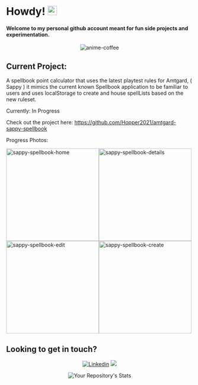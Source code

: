 <h1> Howdy! <img src="https://media.giphy.com/media/hvRJCLFzcasrR4ia7z/giphy.gif" width="25px"> </h1>
<h4>Welcome to my personal github account meant for fun side projects and experimentation.</h4>
<div align="center">
  
  ![anime-coffee](https://user-images.githubusercontent.com/53263769/139712086-081ac75c-8439-4876-b100-1ad34c29689e.gif)
</div>

  <h2>Current Project:</h2>

A spellbook point calculator that uses the latest playtest rules for Amtgard, ( Sappy ) it mimics the current known Spellbook application to be familiar to users and uses localStorage to create and house spellLists based on the new ruleset.

Currently: In Progress

Check out the project here: https://github.com/Hopper2021/amtgard-sappy-spellbook

Progress Photos:

<img width="250" alt="sappy-spellbook-home" src="https://github.com/user-attachments/assets/c1f134d1-e39c-4285-a269-b856b8db3b01"><img width="250" alt="sappy-spellbook-details" src="https://github.com/user-attachments/assets/12bf26c2-408b-4385-8de3-c5b778ee65da"><img width="250" alt="sappy-spellbook-edit" src="https://github.com/user-attachments/assets/a830ba2d-0147-4617-888e-fe89e5f8de31"><img width="250" alt="sappy-spellbook-create" src="https://github.com/user-attachments/assets/69ebe937-cbaf-476e-9d7d-cbb4e4335cba">
    
  <h2>Looking to get in touch?</h2>
<div align="center">

[![Linkedin](https://img.shields.io/badge/LinkedIn-0077B5?style=for-the-badge&logo=linkedin&logoColor=white)](https://www.linkedin.com/in/jessica-a-buckwalter/)
<a href="mailto:jessica.a.buckwalter@gmail.com"><img src="https://img.shields.io/badge/Gmail-D14836?style=for-the-badge&logo=gmail&logoColor=white"></a>
</div>

<div align="center">
  
![Your Repository's Stats](https://github-readme-stats.vercel.app/api?username=Hopper2021&show_icons=true)
</div>
<!--
**Hopper2021/Hopper2021** is a ✨ _special_ ✨ repository because its `README.md` (this file) appears on your GitHub profile.

Here are some ideas to get you started:

- 🔭 I’m currently working on ...
- 🌱 I’m currently learning ...
- 👯 I’m looking to collaborate on ...
- 🤔 I’m looking for help with ...
- 💬 Ask me about ...
- 📫 How to reach me: ...
- 😄 Pronouns: ...
- ⚡ Fun fact: ...
-->
